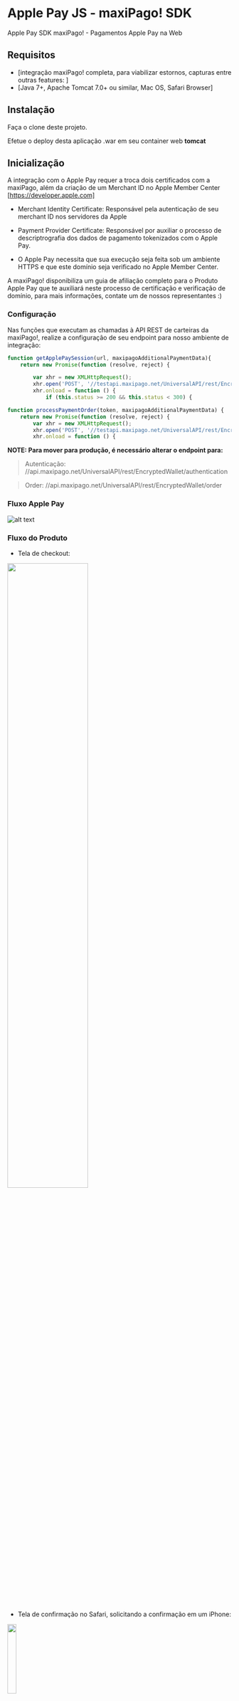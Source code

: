 
Apple Pay JS - maxiPago! SDK
========================

Apple Pay SDK maxiPago! - Pagamentos Apple Pay na Web

## Requisitos

-   [integração maxiPago! completa, para viabilizar estornos, capturas entre outras features: ]
-   [Java 7+, Apache Tomcat 7.0+ ou similar, Mac OS, Safari Browser]

## Instalação

Faça o clone deste projeto. 

Efetue o deploy desta aplicação .war em seu container web **tomcat**

## Inicialização

A integração com o Apple Pay requer a troca dois certificados com a maxiPago, além da criação de um Merchant ID no Apple Member Center [https://developer.apple.com]

- Merchant Identity Certificate: Responsável pela autenticação de seu merchant ID nos servidores da Apple

- Payment Provider Certificate: Responsável por auxiliar o processo de descriptrografia dos dados de pagamento tokenizados com o Apple Pay.

- O Apple Pay necessita que sua execução seja feita sob um ambiente HTTPS e que este domínio seja verificado no Apple Member Center.

A maxiPago! disponibiliza um guia de afiliação completo para o Produto Apple Pay que te auxiliará neste processo de certificação e verificação de domínio, para mais informações, contate um de nossos representantes :) 


### Configuração

Nas funções que executam as chamadas à API REST de carteiras da maxiPago!, realize a configuração de seu endpoint para nosso ambiente de integração: 
```javascript
function getApplePaySession(url, maxipagoAdditionalPaymentData){
    return new Promise(function (resolve, reject) {

        var xhr = new XMLHttpRequest();
        xhr.open('POST', '//testapi.maxipago.net/UniversalAPI/rest/EncryptedWallet/authentication');
        xhr.onload = function () {
            if (this.status >= 200 && this.status < 300) {
```
```javascript
function processPaymentOrder(token, maxipagoAdditionalPaymentData) {
    return new Promise(function (resolve, reject) {
        var xhr = new XMLHttpRequest();
        xhr.open('POST', '//testapi.maxipago.net/UniversalAPI/rest/EncryptedWallet/order');
        xhr.onload = function () {
```

**NOTE: Para mover para produção, é necessário alterar o endpoint para:**

>Autenticação: //api.maxipago.net/UniversalAPI/rest/EncryptedWallet/authentication 

>Order: //api.maxipago.net/UniversalAPI/rest/EncryptedWallet/order


### Fluxo Apple Pay
![alt text](https://www.websequencediagrams.com/cgi-bin/cdraw?lz=dGl0bGUgQXBwbGUgUGF5IEFwcCAtIEZsdXhvCgpBcHBEb0xvZ2lzdGEgLT4gU2Vydmlkb3IADAk6IHNlbGVjaW9uYXJJdGVucwoAEhEgLT4gADwMOiBpdGVuc0RvQ2FycmluaG8AVREAIA5JbmljaWFyIFBhZ2FtZW50AB4SbWF4aVBhZ29HYXRld2F5OgCBSAZQYXltZW50VG9rZW4Kbm90ZSBvdmVyAIExEiwALhIASQghIEFkZGl0aW9uYWwgRGF0YQplbmQgAEcFCgBmDwCBVBJSZXNwb25zZSBGcm9tAIEUEAAtEgCCFRFub3RpZmljYcOnw6NvIGRvIGF1dGggLyBjYXB0dXJlIAoKCg&s=rose)

### Fluxo do Produto

- Tela de checkout:
<img src="http://www.maxipago.com/docs/apple_pay_images_wiki/checkout_page_apple_pay_on_the_web.jpg" width="60%">

- Tela de confirmação no Safari, solicitando a confirmação em um iPhone:
<img src="http://www.maxipago.com/docs/apple_pay_images_wiki/checkout_page_apple_pay_on_the_web_confirmation.jpg" width="20%">

- Telas de autenticação de touch ID no iPhone, com processamento e sucesso:
<img src="http://www.maxipago.com/docs/apple_pay_images_wiki/checkout_page_apple_pay_on_the_web_touch_id.jpg" width="20%"> <img src="http://www.maxipago.com/docs/apple_pay_images_wiki/checkout_page_apple_pay_on_the_web_processing_touch_id.jpg" width="20%"> <img src="http://www.maxipago.com/docs/apple_pay_images_wiki/checkout_page_apple_pay_on_the_web_touch_id_done.jpg" width="20%">

- Telas de sucesso de execução:
<img src="http://www.maxipago.com/docs/apple_pay_images_wiki/checkout_page_apple_pay_on_the_web_confirmation_done.jpg" width="30%">

<img src="http://www.maxipago.com/docs/apple_pay_images_wiki/checkout_page_apple_pay_on_the_web_confirmation_success.jpg" width="30%">

## Implementação

Preencher as suas informações de carrinho acumuladas, também pode-se configurar as bandeiras a serem utilizadas e o tipo de segurança: 

- supportedNetworks: bandeiras que deseja dar suporte, no momento, a maxiPago! dá suporte à mastercard e visa.

- merchantCapabilities: features a serem suportadas, no caso, habilitar o suporte à 3DS: supports3DS.

- requiredShippingContactFields : definir quais campos deseja que o preenchimento seja obrigatório

- maxipagoAdditionalPaymentData: adicionar os parâmetros adicionais da maxiPago!


## mystore.js
```javascript
paymentRequest = {
		countryCode : 'US', // no ambiente sandbox, deixar como US
		currencyCode : 'USD', // para pagamento em reais, mudar para BRL
		shippingMethods : [ { // pode-se definir métodos de entrega
			label : 'Free Shipping',
			amount : '0.00',
			identifier : 'free',
			detail : 'Delivers in five business days',
		}, {
			label : 'Express Shipping',
			amount : '5.00',
			identifier : 'express',
			detail : 'Delivers in two business days',
		}, ],

		lineItems : [ { // Line itens são um espaço reservado à descontos, parcelamentos e qualquer outro valor que queira incluir
			label : 'Shipping',
			amount : '0.00',
		}, {
			label : qtd_parcelas + 'x',
			amount : '4.95',
		} ],

		total : { // total da compra, customize para somar os itens de seu carrinho
			label : 'Apple Pay Example',
			amount : '8.99',
		},

		supportedNetworks : [ 'masterCard', 'visa' ],
		merchantCapabilities : [ 'supports3DS' ],
		requiredShippingContactFields : [ 'postalAddress', 'email' ],
	};

	const maxipagoAdditionalPaymentData = {
		  referenceNumber : 'MAXIPAGO-TEST', // seu número de referencia, para localizar a transação de forma mais rápida no portal
	      installments :  qtd_parcelas, // preencher com a quantidade de parcelas, em caso de compras parceladas
	      chargeInterest: 'N', //
	      merchantIdentifier : 'merchant.teste.renan.com', // Seu merchant ID registrado no Apple Developer Center
		  domainName : 'testapi.maxipago.net', // Nome de seu domínio
		  displayName : 'your display name', // Display name
		  transactionType : 'auth', // Este pode ser "auth", "sale" or "recurringPayment".
		  
	};

	startPaymentProcess(paymentRequest, maxipagoAdditionalPaymentData);
```
**NOTE: Esta loja exemplo possui alguns logs para auxilia-lo na depuração, retire os logs antes de rodar em produção.**

## apple_pay_mp.js 

> Esta lib contém os métodos que são responsáveis por autenticar o merchant junto à apple, processar o pagamento junto à maxiPago! e exibir ou não o botão Apple Pay (o botão será exibido somente no navegador Safari).

